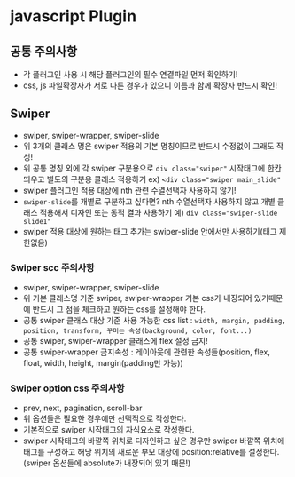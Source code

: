 # javascript Plugin
## 공통 주의사항
* 각 플러그인 사용 시 해당 플러그인의 필수 연결파일 먼저 확인하기!
* css, js 파일확장자가 서로 다른 경우가 있으니 이름과 함께 확장자 반드시 확인!
## Swiper
* swiper, swiper-wrapper, swiper-slide
* 위 3개의 클래스 명은 swiper 적용의 기본 명칭이므로 반드시 수정없이 그래도 작성!
* 위 공통 명칭 외에 각 swiper 구분용으로 `div class="swiper"` 시작태그에 한칸 띄우고 별도의 구분용 클래스 적용하기 ex) `<div class="swiper main_slide"`
* swiper 플러그인 적용 대상에 nth 관련 수열선택자 사용하지 않기!
* `swiper-slide`를 개별로 구분하고 싶다면? nth 수열선택자 사용하지 않고 개별 클래스 적용해서 디자인 또는 동적 결과 사용하기 예) `div class="swiper-slide slide1"`
* swiper 적용 대상에 원하는 태그 추가는 swiper-slide 안에서만 사용하기(태그 제한없음)
### Swiper scc 주의사항
* swiper, swiper-wrapper, swiper-slide
* 위 기본 클래스명 기준 swiper, swiper-wrapper 기본 css가 내장되어 있기때문에 반드시 그 점을 체크하고 원하는 css를 설정해야 한다.
* 공통 swiper 클래스 대상 기준 사용 가능한 css list : `width, margin, padding, position, transform, 꾸미는 속성(background, color, font...)`
* 공통 swiper, swiper-wrapper 클래스에 flex 설정 금지!
* 공통 swiper-wrapper 금지속성 : 레이아웃에 관련한 속성들(position, flex, float, width, height, margin(padding만 가능))
### Swiper option css 주의사항
* prev, next, pagination, scroll-bar
* 위 옵션들은 필요한 경우에만 선택적으로 작성한다.
* 기본적으로 swiper 시작태그의 자식요소로 작성한다.
* swiper 시작태그의 바깥쪽 위치로 디자인하고 싶은 경우만 swiper 바깥쪽 위치에 태그를 구성하고 해당 위치의 새로운 부모 대상에 position:relative를 설정한다.
(swiper 옵션들에 absolute가 내장되어 있기 때문!)